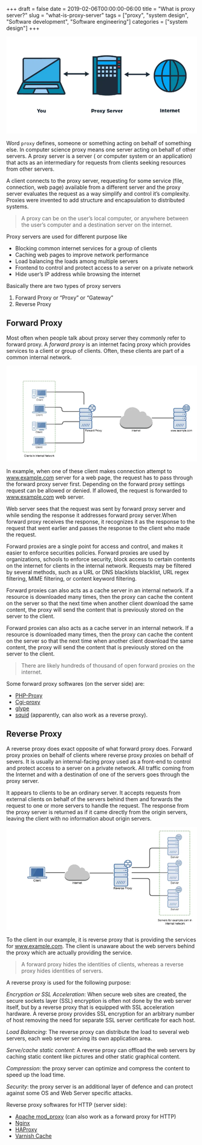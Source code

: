 +++ 
draft = false
date = 2019-02-06T00:00:00-06:00
title = "What is proxy server?"
slug = "what-is-proxy-server"
tags = ["proxy", "system design", "Software development", "Software engineering"]
categories = ["system design"]
+++

![Proxy Server](../../static/images/system-design/proxy-server.webp)

Word `proxy` defines, someone or something acting on behalf of something else. In computer science proxy means one server acting on behalf of other servers. A proxy server is a server ( or computer system or an application) that acts as an intermediary for requests from clients seeking resources from other servers.

A client connects to the proxy server, requesting for some service (file, connection, web page) available from a different server and the proxy server evaluates the request as a way simplify and control it’s complexity. Proxies were invented to add structure and encapsulation to distributed systems.

> A proxy can be on the user’s local computer, or anywhere between the user’s computer and a destination server on the internet.

Proxy servers are used for different purpose like

* Blocking common internet services for a group of clients
* Caching web pages to improve network performance
* Load balancing the loads among multiple servers
* Frontend to control and protect access to a server on a private network
* Hide user’s IP address while browsing the internet

Basically there are two types of proxy servers

1. Forward Proxy or “Proxy” or “Gateway”
2. Reverse Proxy


## Forward Proxy

Most often when people talk about proxy server they commonly refer to forward proxy. A *forward proxy* is an internet facing proxy which provides services to a client or group of clients. Often, these clients are part of a common internal network.

![Forward Proxy](../../static/images/system-design/forward-proxy.webp)

In example, when one of these client makes connection attempt to www.example.com server for a web page, the request has to pass through the forward proxy server first. Depending on the forward proxy settings request can be allowed or denied. If allowed, the request is forwarded to www.example.com web server.

Web server sees that the request was sent by forward proxy server and while sending the response it addresses forward proxy server.When forward proxy receives the response, it recognizes it as the response to the request that went earlier and passes the response to the client who made the request.

Forward proxies are a single point for access and control, and makes it easier to enforce securities policies. Forward proxies are used by organizations, schools to enforce security, block access to certain contents on the internet for clients in the internal network. Requests may be filtered by several methods, such as a URL or DNS blacklists blacklist, URL regex filtering, MIME filtering, or content keyword filtering.

Forward proxies can also acts as a cache server in an internal network. If a resource is downloaded many times, then the proxy can cache the content on the server so that the next time when another client download the same content, the proxy will send the content that is previously stored on the server to the client.

Forward proxies can also acts as a cache server in an internal network. If a resource is downloaded many times, then the proxy can cache the content on the server so that the next time when another client download the same content, the proxy will send the content that is previously stored on the server to the client.

> There are likely hundreds of thousand of open forward proxies on the internet.

Some forward proxy softwares (on the server side) are:

* [PHP-Proxy](https://www.php-proxy.com/)
* [Cgi-proxy](https://www.jmarshall.com/tools/cgiproxy/)
* [glype](https://proxy.org/)
* [squid](http://www.squid-cache.org/) (apparently, can also work as a reverse proxy).

## Reverse Proxy
A reverse proxy does exact opposite of what forward proxy does. Forward proxy proxies on behalf of clients where reverse proxy proxies on behalf of severs. It is usually an internal-facing proxy used as a front-end to control and protect access to a server on a private network. All traffic coming from the Internet and with a destination of one of the servers goes through the proxy server.

It appears to clients to be an ordinary server. It accepts requests from external clients on behalf of the servers behind them and forwards the request to one or more servers to handle the request. The response from the proxy server is returned as if it came directly from the origin servers, leaving the client with no information about origin servers.

![Reverse Proxy](../../static/images/system-design/reverse-proxy.jpg)

To the client in our example, it is reverse proxy that is providing the services for www.example.com. The client is unaware about the web servers behind the proxy which are actually providing the service.

> A forward proxy hides the identities of clients, whereas a reverse proxy hides identities of servers.

A reverse proxy is used for the following purpose:

*Encryption or SSL Acceleration*: When secure web sites are created, the secure sockets layer (SSL) encryption is often not done by the web server itself, but by a reverse proxy that is equipped with SSL acceleration hardware. A reverse proxy provides SSL encryption for an arbitrary number of host removing the need for separate SSL server certificate for each host.

*Load Balancing*: The reverse proxy can distribute the load to several web servers, each web server serving its own application area.

*Serve/cache static content*: A reverse proxy can offload the web servers by caching static content like pictures and other static graphical content.

*Compression*: the proxy server can optimize and compress the content to speed up the load time.

*Security*: the proxy server is an additional layer of defence and can protect against some OS and Web Server specific attacks.

Reverse proxy softwares for HTTP (server side):

* [Apache mod_proxy](https://cwiki.apache.org/confluence/display/COCOON/ApacheModProxySsl) (can also work as a forward proxy for HTTP)
* [Nginx](https://nginx.org/)
* [HAProxy](https://www.haproxy.org/)
* [Varnish Cache](https://varnish-cache.org/)
